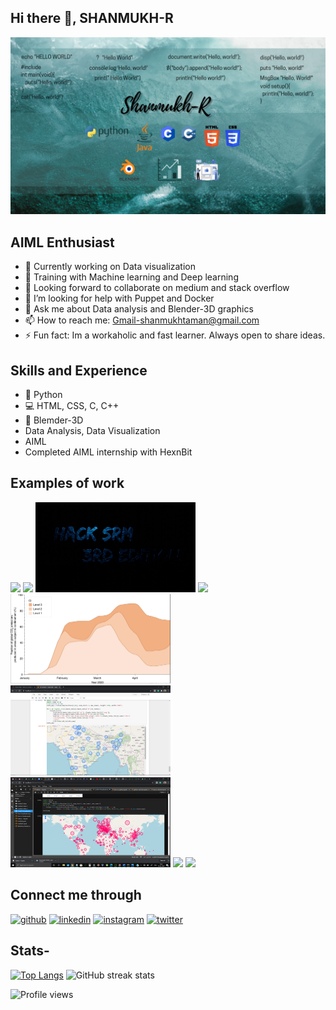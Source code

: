 ## Hi there 👋, SHANMUKH-R
![AIML Enthusiast](https://github.com/SHANMUKH-R/SHANMUKH-R/blob/main/Shanmukh-R.png)
## AIML Enthusiast


- 🔭 Currently working on Data visualization 
- 🌱 Training with Machine learning and Deep learning 
- 👯 Looking forward to collaborate on medium and stack overflow 
- 🤔 I’m looking for help with Puppet and Docker 
- 💬 Ask me about Data analysis and Blender-3D graphics 
- 📫 How to reach me: Gmail-shanmukhtaman@gmail.com 
- ⚡ Fun fact: Im a workaholic and fast learner. Always open to share ideas. 

## Skills and Experience 

* 🐍 Python
* 💻 HTML, CSS, C, C++
* 🧊 Blemder-3D
* Data Analysis, Data Visualization
* AIML
* Completed AIML internship with HexnBit

## Examples of work

<img src="https://github.com/SHANMUKH-R/SHANMUKH-R/blob/main/Redloop_gif.gif" width='256'/> <img src="https://github.com/SHANMUKH-R/SHANMUKH-R/blob/main/deer_patronus.gif" width='256'/> <img src="https://github.com/SHANMUKH-R/SHANMUKH-R/blob/main/HackSRM_3rdEdition.gif" width='256'/> <img src="https://github.com/SHANMUKH-R/SHANMUKH-R/blob/main/infinite_loop.gif" width='256'/> <img src="https://github.com/SHANMUKH-R/SHANMUKH-R/blob/main/2020-10-08.png" width='256'/> <img src="https://github.com/SHANMUKH-R/SHANMUKH-R/blob/main/2020-09-29%20(5).png" width='256'/> <img src="https://github.com/SHANMUKH-R/SHANMUKH-R/blob/main/2020-04-18%20(4).png" width='256'/> <img src="https://user-images.githubusercontent.com/71865643/118948344-d02f3900-b975-11eb-9b6e-c978f1bed06c.png" width='256'/> <img src="https://user-images.githubusercontent.com/71865643/118941344-3ebcc880-b96f-11eb-9482-f1e0267ccae2.jpg" width='256'/>

## Connect me through

[<img src='https://cdn.jsdelivr.net/npm/simple-icons@3.0.1/icons/github.svg' alt='github' height='40'>](https://github.com/SHANMUKH-R )  [<img src='https://cdn.jsdelivr.net/npm/simple-icons@3.0.1/icons/linkedin.svg' alt='linkedin' height='40'>](https://www.linkedin.com/in/shanmukh-r-17295a1a3/)  [<img src='https://cdn.jsdelivr.net/npm/simple-icons@3.0.1/icons/instagram.svg' alt='instagram' height='40'>](https://www.instagram.com/shanmukh_rachakunta/)  [<img src='https://cdn.jsdelivr.net/npm/simple-icons@3.0.1/icons/twitter.svg' alt='twitter' height='40'>](https://twitter.com/Shanmuk58125337)  

## Stats-

[![Top Langs](https://github-readme-stats.vercel.app/api/top-langs/?username=SHANMUKH-R )](https://github.com/anuraghazra/github-readme-stats)
![GitHub streak stats](https://github-readme-streak-stats.herokuapp.com/?user=SHANMUKH-R )  

![Profile views](https://gpvc.arturio.dev/SHANMUKH-R )  
